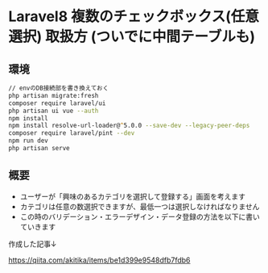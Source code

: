 # Laravel8 複数のチェックボックス(任意選択) 取扱方 (ついでに中間テーブルも)

## 環境

```zsh
// envのDB接続部を書き換えておく
php artisan migrate:fresh
composer require laravel/ui
php artisan ui vue --auth
npm install
npm install resolve-url-loader@^5.0.0 --save-dev --legacy-peer-deps
composer require laravel/pint --dev
npm run dev
php artisan serve
```

## 概要

-   ユーザーが「興味のあるカテゴリを選択して登録する」画面を考えます
-   カテゴリは任意の数選択できますが、最低一つは選択しなければなりません
-   この時のバリデーション・エラーデザイン・データ登録の方法を以下に書いていきます

作成した記事↓

https://qiita.com/akitika/items/be1d399e9548dfb7fdb6